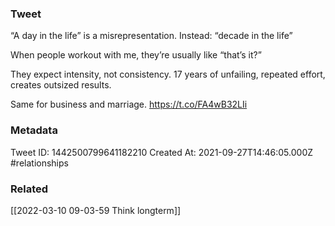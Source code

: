 ### Tweet
“A day in the life” is a misrepresentation. 
Instead: “decade in the life”

When people workout with me, they’re usually like “that’s it?”

They expect intensity, not consistency. 17 years of unfailing, repeated effort, creates outsized results. 

Same for business and marriage. https://t.co/FA4wB32LIi

### Metadata
Tweet ID: 1442500799641182210
Created At: 2021-09-27T14:46:05.000Z
#relationships 

### Related
[[2022-03-10 09-03-59 Think longterm]]

